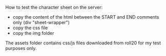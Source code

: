 How to test the character sheet on the server:
- copy the content of the html between the START and END comments only (div "sheet-wrapper")
- copy the css file
- copy the img folder

The assets folder contains css/js files downloaded from roll20 for my test purposes only.
